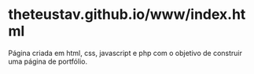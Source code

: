 # theteustav.github.io/www/index.html

Página criada em html, css, javascript e php com o objetivo de construir uma página de portfólio.
